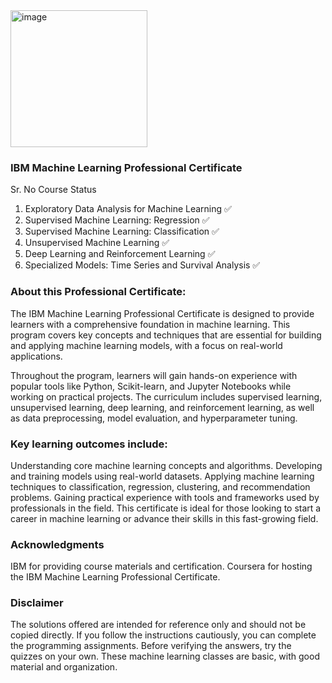<img width="219" alt="image" src="https://github.com/user-attachments/assets/4a102c05-c945-427c-aa69-c87ad5acaf11">


### IBM Machine Learning Professional Certificate

Sr. No	Course	Status
01.	Exploratory Data Analysis for Machine Learning	✅
02.	Supervised Machine Learning: Regression	✅
03.	Supervised Machine Learning: Classification	✅
04.	Unsupervised Machine Learning	✅
05.	Deep Learning and Reinforcement Learning	✅
06.	Specialized Models: Time Series and Survival Analysis	✅

### About this Professional Certificate:

The IBM Machine Learning Professional Certificate is designed to provide learners with a comprehensive foundation in machine learning. This program covers key concepts and techniques that are essential for building and applying machine learning models, with a focus on real-world applications.

Throughout the program, learners will gain hands-on experience with popular tools like Python, Scikit-learn, and Jupyter Notebooks while working on practical projects. The curriculum includes supervised learning, unsupervised learning, deep learning, and reinforcement learning, as well as data preprocessing, model evaluation, and hyperparameter tuning.

### Key learning outcomes include:

Understanding core machine learning concepts and algorithms.
Developing and training models using real-world datasets.
Applying machine learning techniques to classification, regression, clustering, and recommendation problems.
Gaining practical experience with tools and frameworks used by professionals in the field.
This certificate is ideal for those looking to start a career in machine learning or advance their skills in this fast-growing field.

### Acknowledgments
IBM for providing course materials and certification.
Coursera for hosting the IBM Machine Learning Professional Certificate.

### Disclaimer
The solutions offered are intended for reference only and should not be copied directly. If you follow the instructions cautiously, you can complete the programming assignments. Before verifying the answers, try the quizzes on your own. These machine learning classes are basic, with good material and organization.
